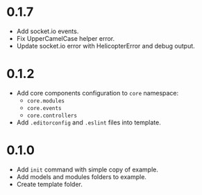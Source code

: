 # 0.1.7

* Add socket.io events.
* Fix UpperCamelCase helper error.
* Update socket.io error with HelicopterError and debug output.

# 0.1.2

* Add core components configuration to `core` namespace:
  * `core.modules`
  * `core.events`
  * `core.controllers`
* Add `.editorconfig` and `.eslint` files into template.

# 0.1.0

* Add `init` command with simple copy of example.
* Add models and modules folders to example.
* Create template folder.
